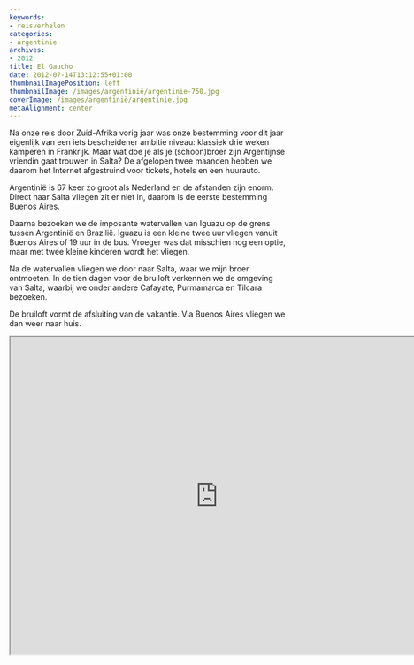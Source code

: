 ```yaml
---
keywords:
- reisverhalen
categories:
- argentinie
archives:
- 2012
title: El Gaucho
date: 2012-07-14T13:12:55+01:00
thumbnailImagePosition: left
thumbnailImage: /images/argentinië/argentinie-750.jpg
coverImage: /images/argentinië/argentinie.jpg
metaAlignment: center
---
```


Na onze reis door Zuid-Afrika vorig jaar was onze bestemming voor dit jaar
eigenlijk van een iets bescheidener ambitie niveau: klassiek drie weken
kamperen in Frankrijk. Maar wat doe je als je (schoon)broer zijn Argentijnse
vriendin gaat trouwen in Salta? De afgelopen twee maanden hebben we daarom het
Internet afgestruind voor tickets, hotels en een huurauto.

Argentinië is 67 keer zo groot als Nederland en de afstanden zijn enorm. Direct
naar Salta vliegen zit er niet in, daarom is de eerste bestemming Buenos Aires.

Daarna bezoeken we de imposante watervallen van Iguazu op de grens tussen
Argentinië en Brazilië. Iguazu is een kleine twee uur vliegen vanuit Buenos
Aires of 19 uur in de bus. Vroeger was dat misschien nog een optie, maar met
twee kleine kinderen wordt het vliegen.

Na de watervallen vliegen we door naar Salta, waar we mijn broer ontmoeten. In
de tien dagen voor de bruiloft verkennen we de omgeving van Salta, waarbij we
onder andere Cafayate, Purmamarca en Tilcara bezoeken.

De bruiloft vormt de afsluiting van de vakantie. Via Buenos Aires vliegen we
dan weer naar huis.

<span class="inline inline-center">
<iframe width="750" height="575"
frameborder="1" scrolling="no" marginwidth="3"
src="https://maps.google.com/maps/ms?msa=0&amp;msid=212972211036900771594.0004c338b09a46a98b148&amp;ie=UTF8&amp;ll=-29.194793,-60.289836&amp;spn=14,14&amp;t=m&amp;output=embed">
</iframe>
</span>
